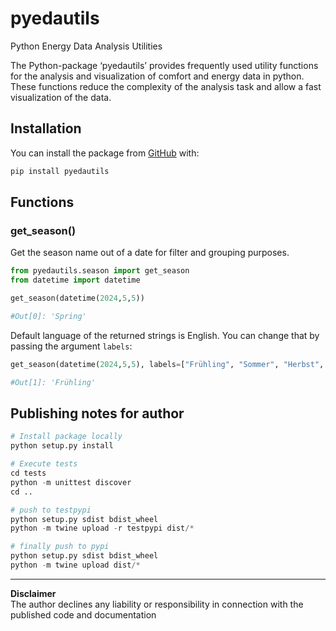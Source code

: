 # pyedautils
Python Energy Data Analysis Utilities

The Python-package ‘pyedautils’ provides frequently used utility functions for
the analysis and visualization of comfort and energy data in python. These
functions reduce the complexity of the analysis task and allow a fast
visualization of the data.

## Installation

You can install the package from [GitHub](https://github.com/) with:

``` python
pip install pyedautils
```

## Functions

### get_season()

Get the season name out of a date for filter and grouping purposes.

``` python
from pyedautils.season import get_season
from datetime import datetime

get_season(datetime(2024,5,5))

#Out[0]: 'Spring'
```

Default language of the returned strings is English. You can change that by passing the argument `labels`:

``` python
get_season(datetime(2024,5,5), labels=["Frühling", "Sommer", "Herbst", "Winter"])

#Out[1]: 'Frühling'
```

## Publishing notes for author
``` python
# Install package locally
python setup.py install

# Execute tests
cd tests
python -m unittest discover
cd ..

# push to testpypi
python setup.py sdist bdist_wheel
python -m twine upload -r testpypi dist/*

# finally push to pypi
python setup.py sdist bdist_wheel
python -m twine upload dist/*
```


<hr>

**Disclaimer**<br> The author declines any liability or responsibility in connection with the published code and documentation
